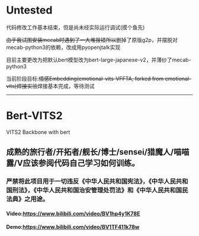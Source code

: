 # **Untested**

代码修改工作基本结束，但是尚未经实际运行调试(摸个鱼先)


~~由于我试图安装mecab时遇到了一大堆报错所以~~删掉了原版g2p，并摆脱对mecab-python3的依赖，改成用pyopenjtalk实现

目前主要更改为把默认bert模型改为bert-large-japanese-v2，并薄纱了mecab-python3

当前阶段目标:~~情感Embedding(emotional-vits-VFFTA, forked from emotional-vits)焊接实验~~焊接基本完成，等待测试

---

# Bert-VITS2

VITS2 Backbone with bert
## 成熟的旅行者/开拓者/舰长/博士/sensei/猎魔人/喵喵露/V应该参阅代码自己学习如何训练。
### 严禁将此项目用于一切违反《中华人民共和国宪法》，《中华人民共和国刑法》，《中华人民共和国治安管理处罚法》和《中华人民共和国民法典》之用途。
#### Video:https://www.bilibili.com/video/BV1hp4y1K78E   
#### Demo:https://www.bilibili.com/video/BV1TF411k78w
